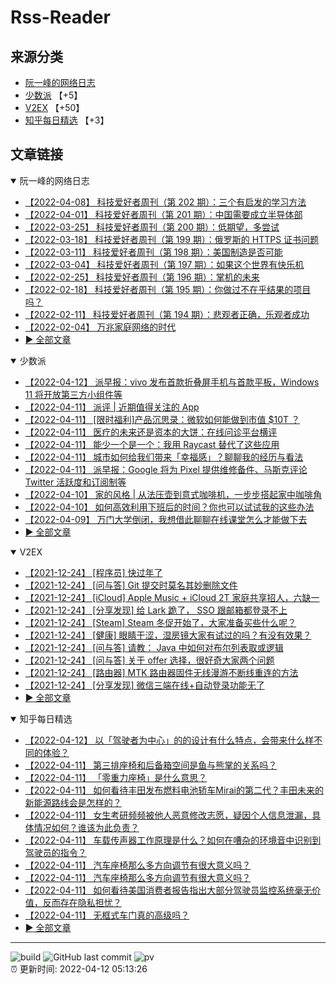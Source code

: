 # Rss-Reader

## 来源分类

* [阮一峰的网络日志](#阮一峰的网络日志)
* [少数派](#少数派) 【+5】
* [V2EX](#V2EX) 【+50】
* [知乎每日精选](#知乎每日精选) 【+3】

## 文章链接

<details open>
    <summary id="阮一峰的网络日志">
     阮一峰的网络日志
    </summary>


* [【2022-04-08】 科技爱好者周刊（第 202 期）：三个有启发的学习方法](http://www.ruanyifeng.com/blog/2022/04/weekly-issue-202.html)
* [【2022-04-01】 科技爱好者周刊（第 201 期）：中国需要成立半导体部](http://www.ruanyifeng.com/blog/2022/04/weekly-issue-201.html)
* [【2022-03-25】 科技爱好者周刊（第 200 期）：低期望，多尝试](http://www.ruanyifeng.com/blog/2022/03/weekly-issue-200.html)
* [【2022-03-18】 科技爱好者周刊（第 199 期）：俄罗斯的 HTTPS 证书问题](http://www.ruanyifeng.com/blog/2022/03/weekly-issue-199.html)
* [【2022-03-11】 科技爱好者周刊（第 198 期）：美国制造是否可能](http://www.ruanyifeng.com/blog/2022/03/weekly-issue-198.html)
* [【2022-03-04】 科技爱好者周刊（第 197 期）：如果这个世界有快乐机](http://www.ruanyifeng.com/blog/2022/03/weekly-issue-197.html)
* [【2022-02-25】 科技爱好者周刊（第 196 期）：掌机的未来](http://www.ruanyifeng.com/blog/2022/02/weekly-issue-196.html)
* [【2022-02-18】 科技爱好者周刊（第 195 期）：你做过不在乎结果的项目吗？](http://www.ruanyifeng.com/blog/2022/02/weekly-issue-195.html)
* [【2022-02-11】 科技爱好者周刊（第 194 期）：悲观者正确，乐观者成功](http://www.ruanyifeng.com/blog/2022/02/weekly-issue-194.html)
* [【2022-02-04】 万兆家庭网络的时代](http://www.ruanyifeng.com/blog/2022/02/10g-ethernet.html)
* [:arrow_forward: 全部文章](data/阮一峰的网络日志.md)
</details>

<details open>
    <summary id="少数派">
     少数派
    </summary>


* [【2022-04-12】 派早报：vivo 发布首款折叠屏手机与首款平板，Windows 11 将开放第三方小组件等](https://sspai.com/post/72610)
* [【2022-04-11】 派评 | 近期值得关注的 App](https://sspai.com/post/72604)
* [【2022-04-11】 [限时福利]产品沉思录：微软如何能做到市值 $10T ？](https://sspai.com/post/71904)
* [【2022-04-11】 医疗的未来还是资本的大饼：在线问诊平台横评](https://sspai.com/prime/story/vol016-online-consultation-01)
* [【2022-04-11】 能少一个是一个：我用 Raycast 替代了这些应用](https://sspai.com/post/72540)
* [【2022-04-11】 城市如何给我们带来「幸福感」？聊聊我的经历与看法](https://sspai.com/post/72543)
* [【2022-04-11】 派早报：Google 将为 Pixel 提供维修备件、马斯克评论 Twitter 活跃度和订阅制等](https://sspai.com/post/72585)
* [【2022-04-10】 家的风格 | 从法压壶到意式咖啡机，一步步搭起家中咖啡角](https://sspai.com/post/72446)
* [【2022-04-10】 如何高效利用下班后的时间？你也可以试试我的这些办法](https://sspai.com/post/72494)
* [【2022-04-09】 万门大学倒闭，我想借此聊聊在线课堂怎么才能做下去](https://sspai.com/post/72413)
* [:arrow_forward: 全部文章](data/少数派.md)
</details>

<details open>
    <summary id="V2EX">
     V2EX
    </summary>


* [【2021-12-24】 [程序员] 快过年了](https://www.v2ex.com/t/824201)
* [【2021-12-24】 [问与答] Git 提交时莫名其妙删除文件](https://www.v2ex.com/t/824200)
* [【2021-12-24】 [iCloud] Apple Music + iCloud 2T 家庭共享招人，六缺一](https://www.v2ex.com/t/824199)
* [【2021-12-24】 [分享发现] 给 Lark 跪了， SSO 跟邮箱都登录不上](https://www.v2ex.com/t/824198)
* [【2021-12-24】 [Steam] Steam 冬促开始了，大家准备买些什么呢？](https://www.v2ex.com/t/824197)
* [【2021-12-24】 [健康] 眼睛干涩，湿房镜大家有试过的吗？有没有效果？](https://www.v2ex.com/t/824196)
* [【2021-12-24】 [问与答] 请教： Java 中如何对布尔列表取或逻辑](https://www.v2ex.com/t/824194)
* [【2021-12-24】 [问与答] 关于 offer 选择，很好奇大家两个问题](https://www.v2ex.com/t/824192)
* [【2021-12-24】 [路由器] MTK 路由器固件无线漫游不断线重连的方法](https://www.v2ex.com/t/824191)
* [【2021-12-24】 [分享发现] 微信三端在线+自动登录功能无了](https://www.v2ex.com/t/824190)
* [:arrow_forward: 全部文章](data/V2EX.md)
</details>

<details open>
    <summary id="知乎每日精选">
     知乎每日精选
    </summary>


* [【2022-04-12】 以「驾驶者为中心」的的设计有什么特点，会带来什么样不同的体验？](http://www.zhihu.com/question/525006497/answer/2435350524?utm_campaign=rss&utm_medium=rss&utm_source=rss&utm_content=title)
* [【2022-04-11】 第三排座椅和后备箱空间是鱼与熊掌的关系吗？](http://www.zhihu.com/question/525018448/answer/2431884258?utm_campaign=rss&utm_medium=rss&utm_source=rss&utm_content=title)
* [【2022-04-11】 「零重力座椅」是什么意思？](http://www.zhihu.com/question/524839563/answer/2434354772?utm_campaign=rss&utm_medium=rss&utm_source=rss&utm_content=title)
* [【2022-04-11】 如何看待丰田发布燃料电池轿车Mirai的第二代？丰田未来的新能源路线会是怎样的？](http://www.zhihu.com/question/437669177/answer/2433808087?utm_campaign=rss&utm_medium=rss&utm_source=rss&utm_content=title)
* [【2022-04-11】 女生考研频频被他人恶意修改志愿，疑因个人信息泄漏，具体情况如何？谁该为此负责？](http://www.zhihu.com/question/527223061/answer/2433677873?utm_campaign=rss&utm_medium=rss&utm_source=rss&utm_content=title)
* [【2022-04-11】 车载传声器工作原理是什么？如何在嘈杂的环境音中识别到驾驶员的指令？](http://www.zhihu.com/question/516520178/answer/2426723737?utm_campaign=rss&utm_medium=rss&utm_source=rss&utm_content=title)
* [【2022-04-11】 汽车座椅那么多方向调节有很大意义吗？](http://www.zhihu.com/question/524837502/answer/2433142595?utm_campaign=rss&utm_medium=rss&utm_source=rss&utm_content=title)
* [【2022-04-11】 汽车座椅那么多方向调节有很大意义吗？](http://www.zhihu.com/question/524837502/answer/2428239775?utm_campaign=rss&utm_medium=rss&utm_source=rss&utm_content=title)
* [【2022-04-11】 如何看待美国消费者报告指出大部分驾驶员监控系统毫无价值，反而存在隐私担忧？](http://www.zhihu.com/question/515210126/answer/2430654938?utm_campaign=rss&utm_medium=rss&utm_source=rss&utm_content=title)
* [【2022-04-11】 无框式车门真的高级吗？](http://www.zhihu.com/question/524843396/answer/2430031370?utm_campaign=rss&utm_medium=rss&utm_source=rss&utm_content=title)
* [:arrow_forward: 全部文章](data/知乎每日精选.md)
</details>


---

![build](https://github.com/LikaiLee/rss-reader/workflows/rss%20reader/badge.svg)
![GitHub last commit](https://img.shields.io/github/last-commit/likailee/rss-reader)
![pv](https://pageview.vercel.app/?github_user=likailee) <br>
:alarm_clock: 更新时间: 2022-04-12 05:13:26
